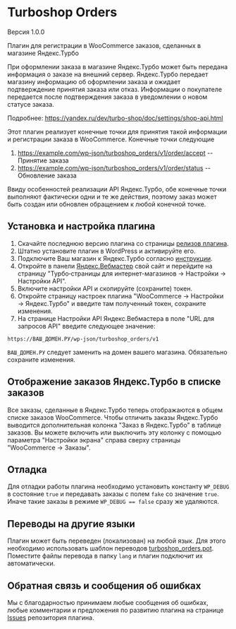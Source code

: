 Turboshop Orders
================

Версия 1.0.0

Плагин для регистрации в WooCommerce заказов, сделанных в магазине Яндекс.Турбо

При оформлении заказа в магазине Яндекс.Турбо может быть передана информация о заказе
на внешний сервер. Яндекс.Турбо передает магазину информацию об оформлении заказа 
и ожидает подтверждение принятия заказа или отказ. Информации о покупателе передается 
после подтверждения заказа в уведомлении о новом статусе заказа.

Подробнее: https://yandex.ru/dev/turbo-shop/doc/settings/shop-api.html

Этот плагин реализует конечные точки для принятия такой информации и регистрации
заказа в WooCommerce. Конечные точки следующие
1. https://example.com/wp-json/turboshop_orders/v1/order/accept -- Принятие заказа
2. https://example.com/wp-json/turboshop_orders/v1/order/status -- Обновление заказа

Ввиду особенностей реализации API Яндекс.Турбо, обе конечные точки выполняют фактически одни и те же действия,
поэтому заказ может быть создан или обновлен обращением к любой конечной точке.


Установка и настройка плагина
-----------------------------

1. Скачайте последнюю версию плагина со страницы [релизов плагина](https://github.com/ivannikitin-com/turboshop-orders/releases).
2. Штатно установите плагин в WordPress и активируйте его.
3. Подключите Ваш магазин к Яндекс.Турбо согласно [инструкции](https://yandex.ru/dev/turbo-shop/doc/quick-start/markets.html).
4. Откройте в панели [Яндекс.Вебмастер](https://webmaster.yandex.ru/) свой сайт и перейдите на страницу
   "Турбо‑страницы для интернет-магазинов → Настройки → Настройки API".
5. Включите настройки API и скопируйте (сохраните) токен.
6. Откройте страницу настроек плагина "WooCommerce → Настройки → Яндекс.Турбо" и введите там полученный токен, сохраните изменения.
7. На странице Настройки API Яндекс.Вебмастера в поле "URL для запросов API" введите следующее значение:
```
https://ВАШ_ДОМЕН.РУ/wp-json/turboshop_orders/v1
```
`ВАШ_ДОМЕН.РУ` следует заменить на домен вашего магазина. Обязательно сохраните изменения.


Отображение заказов Яндекс.Турбо в списке заказов
-------------------------------------------------

Все заказы, сделанные в Яндекс.Турбо теперь отображаются в общем списке заказов WooCommerce. 
Чтобы отличить заказы Яндекс.Турбо выводится дополнительная колонка "Заказ в Яндекс.Турбо"
в таблице заказов. Вы можете включить или выключить эту колонку с помощью параметра "Настройки экрана"
справа сверху страницы "WooCommerce → Заказы".


Отладка
-------

Для отладки работы плагина необходимо установить константу `WP_DEBUG` в состояние `true` и передавать 
заказы с полем `fake` со значение `true`. Иначе такие заказы в режиме `WP_DEBUG == false` сразу же удаляются.


Переводы на другие языки
------------------------

Плагин может быть переведен (локализован) на любой язык. Для этого необходимо использовать шаблон переводов [turboshop_orders.pot](lang/turboshop_orders.pot). Поместите файлы перевода в папку `lang` и плагин подключит их автоматически.


Обратная связь и сообщения об ошибках
-------------------------------------

Мы с благодарностью принимаем любые сообщения об ошибках, любые комментарии и предложения по развитию плагина на странице
[Issues](https://github.com/ivannikitin-com/turboshop-orders/issues) репозитория плагина.